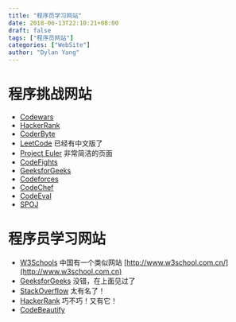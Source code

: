 ```yaml
---
title: "程序员学习网站"
date: 2018-06-13T22:10:21+08:00
draft: false
tags: ["程序员网站"]
categories: ["WebSite"]
author: "Dylan Yang"
---
```


# 程序挑战网站

- [Codewars](https://www.codewars.com/)
- [HackerRank](https://www.hackerrank.com/)
- [CoderByte](https://coderbyte.com/)
- [LeetCode](https://leetcode.com) 已经有中文版了
- [Project Euler](https://projecteuler.net/archives) 非常简洁的页面
- [CodeFights](https://codefights.com)
- [GeeksforGeeks](https://geeksforgeeks.org)
- [Codeforces](https://codeforces.com)
- [CodeChef](https://codechef.com)
- [CodeEval](https://codeeval.com)
- [SPOJ](https://www.spoj.com)

# 程序员学习网站

- [W3Schools](http://www.w3school.com) 中国有一个类似网站 [http://www.w3school.com.cn/](http://www.w3school.com.cn)
- [GeeksforGeeks](https://geeksforgeeks.org) 没错，在上面见过了
- [StackOverflow](https://stackoverflow.com/) 太有名了！
- [HackerRank](https://www.hackerrank.com/) 巧不巧！又有它！
- [CodeBeautify](https://codebeautify.org/)